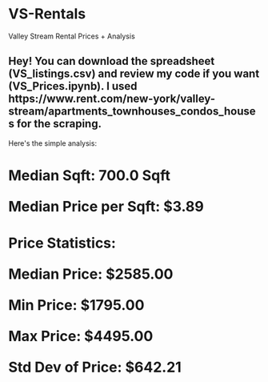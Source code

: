 # VS-Rentals
Valley Stream Rental Prices + Analysis 
<h2> Hey! You can download the spreadsheet (VS_listings.csv) and review my code if you want (VS_Prices.ipynb). I used https://www.rent.com/new-york/valley-stream/apartments_townhouses_condos_houses for the scraping. </h2>
Here's the simple analysis: 
<h1>Median Sqft: 700.0 Sqft
<p> Median Price per Sqft: $3.89</p></h1>
<h1>Price Statistics: 
<p>Median Price: $2585.00</p>
<p> Min Price: $1795.00 </p>
<p>Max Price: $4495.00</p>
<p>Std Dev of Price: $642.21 </p></h1>

